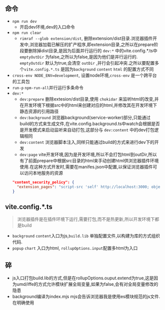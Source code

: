 ## 命令
- `npm run dev`
  - 开启dev环境,dev的入口命令
- `npm run clear`
  - `rimraf --glob extension/dist`, 删除extension/dist目录.浏览器插件开发中,浏览器加载已解压的扩产程序,即extension目录,之所以在prepare阶段要删除掉dist目录,是因为后面并行运行的 `dev:*` 中的vite.config.*.ts中 `emptyOutDir` 为false,之所以为false,是因为他们是并行运行的. `emptyOutdir` 默认为true,会清空 `outDir` ,并行会引起冲突.之所以要配置多个`vite.config.*.ts` 是因为`background` `content` `html` 的配置方式不同
- `cross-env NODE_ENV=development`, 设置node环境,`cross-env` 是一个跨平台的工具包
- `run-p` `npm-run-all`并行运行多条命令
- `dev:*`
  - `dev:prepare` 删除extesion/dist目录,使用 `chokidar` 来监听html的改变,并在开发环境下根据src中的html来创建对应的html,并修改其在开发环境下静态资源的引用路径
  - `dev:background` 浏览器background(service-worker)部分,只能通过build的方式来生成文件,在vite.config.background.ts中watch会根据是否是开发模式来启动监听来自动打包,这部分与 `dev:content` 中的dev打包逻辑相同
  - `dev:content` 浏览器脚本注入,同样只能通过build的方式来进行dev下的开发
  - `dev:page` vite开发环境,因为是开发环境,所以不会打包html到outDir,所以有了前面prepare中根据src目录的html来手动创建html供浏览器插件环境使用.在这种方式开发时,需要在manifes.json中配置,以保证浏览器插件可以访问本地服务的资源
  ```json
  "content_security_policy": {
    "extension_pages": "script-src 'self' http://localhost:3000; object-src 'self'"
  }
  ```


## vite.config.*.ts
> 浏览器插件是在插件环境下运行,需要打包,而不是热更新,所以开发环境下都是build
- `background` `content`入口为js,`build.lib` 单独配置文件,以构建为库的方式组织代码.
- `popup` `chart` 入口为html, `rollupOptions.input`配置多html为入口

## 碎
- js入口打包build.lib的方式,但是在rollupOptions.ouput.extend为true,这是因为umd/iffe的方式允许模块扩展全局变量,如果为false,会有对全局变量修改的隐患
- background编译为index.mjs  mjs会告诉浏览器我是使用es模块规范的js文件.在明确使用<script type="module"/>时,浏览器对待mjs/js都会将其作为模块使用
- content编译为index.global.js  global只有语义的"全局(content作为页面注入脚本,意为全局)",没有实际作用.
- `git rm -r --cached .`
- 在background.ts中`export * from './index'`编译后在插件环境中报错